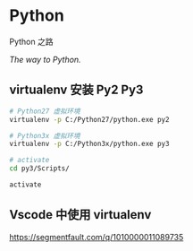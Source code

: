# Python

Python 之路

_The way to Python._

## virtualenv 安装 Py2 Py3

```sh
# Python27 虚拟环境
virtualenv -p C:/Python27/python.exe py2

# Python3x 虚拟环境
virtualenv -p C:/Python3x/python.exe py3

# activate
cd py3/Scripts/

activate
```

## Vscode 中使用 virtualenv

https://segmentfault.com/q/1010000011089735
